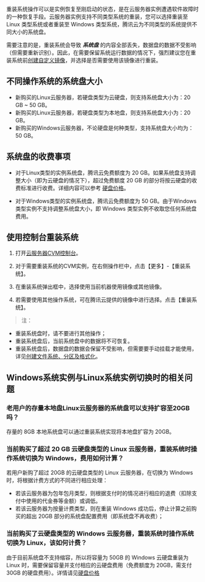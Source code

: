 重装系统操作可以是实例恢复至刚启动的状态，是在云服务器实例遭遇软件故障时的一种恢复手段。云服务器实例支持不同类型系统的重装，您可以选择重装至 Linux 类型系统或者重装至 Windows 类型系统，腾讯云为不同类型的系统提供不同大小的系统盘。

需要注意的是，重装系统会导致 ***系统盘*** 的内容全部丢失，数据盘的数据不受影响（但需要重新识别）。因此，在需要保留系统运行数据的情况下，强烈建议您在重装系统前[创建自定义镜像](/doc/product/213/4942)，并选择是否需要使用该镜像进行重装。

## 不同操作系统的系统盘大小
- 新购买的Linux云服务器，若硬盘类型为云硬盘，则支持系统盘大小为：20 GB ~ 50 GB。
- 新购买的Linux云服务器，若硬盘类型为本地盘，则支持系统盘大小为：20 GB。
- 新购买的Windows云服务器，不论硬盘是何种类型，支持系统盘大小均为：50 GB。

## 系统盘的收费事项
- 对于Linux类型的实例系统盘，腾讯云免费额度为 20 GB。如果系统盘支持调整大小（即为云硬盘的情况下），超过免费额度 20 GB 的部分将按云硬盘的收费标准进行收费。详细内容可以参考 [硬盘价格](http://www.qcloud.com/doc/product/213/%E7%A1%AC%E7%9B%98%E4%BB%B7%E6%A0%BC)。

- 对于Windows类型的实例系统盘，腾讯云免费额度为 50 GB。由于Windows 类型实例不支持调整系统盘大小，即 Windows 类型实例不收取您任何系统盘费用。

## 使用控制台重装系统
1. 打开[云服务器CVM控制台]( https://console.qcloud.com/cvm/)。

2. 对于需要重装系统的CVM实例，在右侧操作栏中，点击【更多】-【重装系统】。

3. 在重装系统弹出框中，选择使用当前机器使用镜像或其他镜像。

4. 若需要使用其他操作系统，可在腾讯云提供的镜像中进行选择。点击【重装系统】。

>注：
>
- 重装系统盘时，请不要进行其他操作；
- 重装系统盘后，当前系统盘中的数据将不可恢复。
- 重装系统盘后，数据盘的数据会保留不受影响，但需要要手动挂载才能使用，详见[创建文件系统、分区及格式化](/doc/product/362/5746)。

## Windows系统实例与Linux系统实例切换时的相关问题

### 老用户的存量本地盘Linux云服务器的系统盘可以支持扩容至20GB吗？ 
存量的 8GB 本地系统盘可以通过重装系统实现将本地盘扩容为 20GB。

### 当前购买了超过 20 GB 云硬盘类型的 Linux 云服务器，重装系统时操作系统切换为 Windows，费用如何计算？ 
若用户新购了超过 20GB 的云硬盘类型的 Linux 云服务器，在切换为 Windows 时，将根据计费方式的不同进行相应处理：
- 若该云服务器为包年包月类型，则根据支付时的情况进行相应的退费（扣除支付中使用的代金券等金额）或调低。
- 若该云服务器为按量计费类型，则在重装 Windows 成功后，停止计算之前购买的超出 20GB 部分的系统盘配置费用（即系统盘不再收费）；

### 当前购买了云硬盘类型的 Windows 云服务器，重装系统时操作系统切换为 Linux，该如何计费？
由于目前系统盘不支持缩容，所以将容量为 50GB 的 Windows 云硬盘重装为 Linux 时，需要保留容量并支付相应的云硬盘费用（免费额度为 20GB，需支付 30GB 的硬盘费用）。详情请见[硬盘价格](http://www.qcloud.com/doc/product/213/%E7%A1%AC%E7%9B%98%E4%BB%B7%E6%A0%BC)